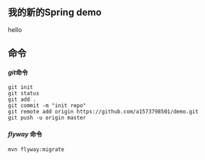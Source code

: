 ##  我的新的Spring demo


hello

## 命令

#### *git*命令
```$xslt
git init
git status
git add .
git commit -m "init repo"
git remote add origin https://github.com/a1573798501/demo.git
git push -u origin master

```


#### *flyway* 命令
```
mvn flyway:migrate

```